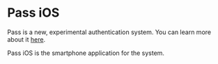 # Pass iOS 

Pass is a new, experimental authentication system. You can learn more about it [here](htts://passauth.net/about).

Pass iOS is the smartphone application for the system.
